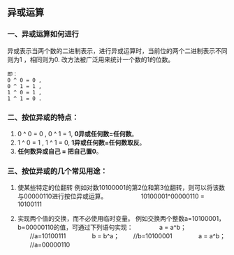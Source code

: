 ## 异或运算

### 一、异或运算如何进行

异或表示当两个数的二进制表示，进行异或运算时，当前位的两个二进制表示不同则为1 ，相同则为0. 改方法被广泛用来统计一个数的1的位数。

````text
即：
0 ^ 0 = 0 ,
0 ^ 1 = 1 ,
1 ^ 0 = 1 ,
1 ^ 1 = 0 .
````

### 二、按位异或的特点：

1. 0 ^ 0 = 0 , 0 ^ 1 = 1, **0异或任何数=任何数**。
2. 1 ^ 0 = 1 , 1 ^ 1 = 0, **1异或任何数=任何数取反**。
3. **任何数异或自己 = 把自己置0**。

### 三、按位异或的几个常见用途：

1. 使某些特定的位翻转
   例如对数10100001的第2位和第3位翻转，则可以将该数与00000110进行按位异或运算。
   　　　　　 10100001^00000110 = 10100111

2. 实现两个值的交换，而不必使用临时变量。
   例如交换两个整数a=10100001，b=00000110的值，可通过下列语句实现：
   　　　　a = a^b； 　　//a=10100111
   　　　　b = b^a； 　　//b=10100001
   　　　　a = a^b； 　　//a=00000110